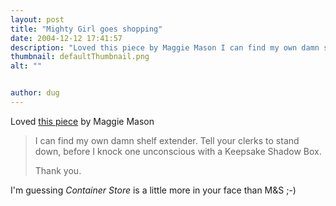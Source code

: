 ```yaml
---
layout: post
title: "Mighty Girl goes shopping"
date: 2004-12-12 17:41:57
description: "Loved this piece by Maggie Mason I can find my own damn shelf extender. Tell your clerks to stand down, before I knock one unconscious with a Keepsake Shadow Box. Thank you. I&#8217;m guessing Container Store is a little more&#8230;"
thumbnail: defaultThumbnail.png
alt: ""


author: dug
---
```


<p>Loved <a href="http://mightygirl.net/2004_11_01_archive.html#110150607111877990">this piece</a> by Maggie Mason</p>

<blockquote><p>I can find my own damn shelf extender. Tell your clerks to stand down, before I knock one unconscious with a Keepsake Shadow Box.</p>

<p>Thank you.</p></blockquote>

<p>I'm guessing <em>Container Store</em> is a little more in your face than <span class="caps">M&amp;S </span>;-)</p>
